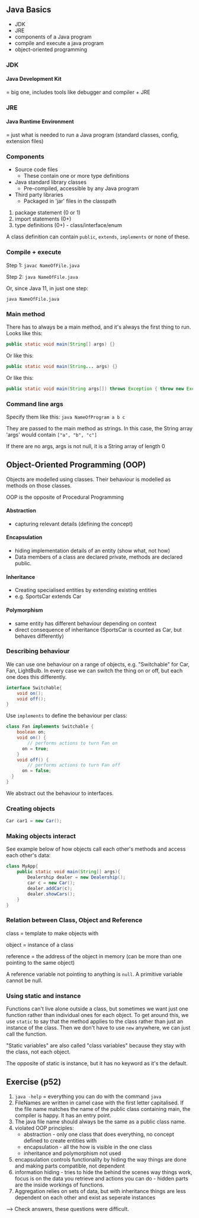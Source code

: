 ## Java Basics
- JDK
- JRE
- components of a Java program
- compile and execute a java program
- object-oriented programming

### JDK
#### Java Development Kit 
= big one, includes tools like debugger and compiler + JRE


### JRE
#### Java Runtime Environment 
= just what is needed to run a Java program (standard classes, config, extension files)

### Components
- Source code files
  -  These contain one or more type definitions
- Java standard library classes
  - Pre-compiled, accessible by any Java program
- Third party libraries
  - Packaged in 'jar' files in the classpath

1. package statement (0 or 1)
2. import statements (0+)
3. type definitions (0+) - class/interface/enum

A class definition can contain `public`, `extends`, `implements` or none of these.

### Compile + execute
Step 1: `javac NameOfFile.java`

Step 2: `java NameOfFile.java`

Or, since Java 11, in just one step:

`java NameOfFile.java`

### Main method

There has to always be a main method, and it's always the first thing to run.
Looks like this:
```java
public static void main(String[] args) {}
```

Or like this:
```java
public static void main(String... args) {}
```

Or like this:
```java
public static void main(String args[]) throws Exception { throw new Exception(); }
```

### Command line args
Specify them like this: `java NameOfProgram a b c`

They are passed to the main method as strings. In this case, the String array 'args' would contain `["a", "b", "c"]`

If there are no args, args is not null, it is a String array of length 0

## Object-Oriented Programming (OOP)

Objects are modelled using classes. Their behaviour is modelled as methods on those classes.

OOP is the opposite of Procedural Programming

#### Abstraction
- capturing relevant details (defining the concept)

#### Encapsulation
- hiding implementation details of an entity (show what, not how)
- Data members of a class are declared private, methods are declared public.

#### Inheritance
- Creating specialised entities by extending existing entities
- e.g. SportsCar extends Car

#### Polymorphism 
- same entity has different behaviour depending on context
- direct consequence of inheritance (SportsCar is counted as Car, but behaves differently)


### Describing behaviour

We can use one behaviour on a range of objects, e.g. "Switchable" for Car, Fan, LightBulb. In every case we can switch the thing on or off, but each one does this differently.

```java
interface Switchable{
    void on();
    void off();
}
```
Use `implements` to define the behaviour per class:
```java
class Fan implements Switchable {
    boolean on;
    void on() {
        // performs actions to turn Fan on
      on = true;
    }
    void off() {
        // performs actions to turn Fan off
      on = false;
  }
}
```
We abstract out the behaviour to interfaces.

### Creating objects

```java
Car car1 = new Car();
```

### Making objects interact

See example below of how objects call each other's methods and access each other's data:
```java
class MyApp{
    public static void main(String[] args){
        Dealership dealer = new Dealership();
        car c = new Car();
        dealer.addCar(c);
        dealer.showCars();
    }
}
```
### Relation between Class, Object and Reference

class = template to make objects with

object = instance of a class

reference = the address of the object in memory (can be more than one pointing to the same object)

A reference variable not pointing to anything is `null`. A primitive variable cannot be null. 

### Using static and instance

Functions can't live alone outside a class, but sometimes we want just one function rather than individual ones for each object. To get around this, we use `static` to say that the method applies to the class rather than just an instance of the class. Then we don't have to use `new` anywhere, we can just call the function. 

"Static variables" are also called "class variables" because they stay with the class, not each object.

The opposite of static is instance, but it has no keyword as it's the default.

## Exercise (p52)

1. `java -help` = everything you can do with the command `java`
2. FileNames are written in camel case with the first letter capitalised. If the file name matches the name of the public class containing main, the compiler is happy. It has an entry point.
3. The java file name should always be the same as a public class name.
4. violated OOP principles:
   - abstraction - only one class that does everything, no concept defined to create entities with
   - encapsulation - all the how is visible in the one class
   - inheritance and polymorphism not used 
5. encapsulation controls functionality by hiding the way things are done and making parts compatible, not dependent
6. information hiding - tries to hide the behind the scenes way things work, focus is on the data you retrieve and actions you can do - hidden parts are the inside workings of functions.
7. Aggregation relies on sets of data, but with inheritance things are less dependent on each other and exist as seperate instances

--> Check answers, these questions were difficult.
